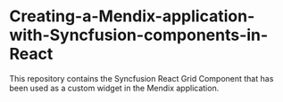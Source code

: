 # Creating-a-Mendix-application-with-Syncfusion-components-in-React
This repository contains the Syncfusion React Grid Component that has been used as a custom widget in the Mendix application.
